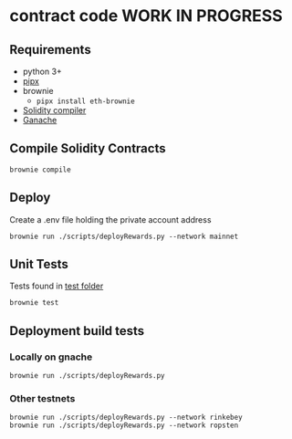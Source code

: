 # contract code WORK IN PROGRESS

## Requirements

- python 3+
- [pipx](https://pypa.github.io/pipx/installation/)
- brownie
  - `pipx install eth-brownie`
- [Solidity compiler](https://docs.soliditylang.org/en/v0.8.11/installing-solidity.html)
- [Ganache](https://trufflesuite.com/ganache/)

## Compile Solidity Contracts

`brownie compile`

## Deploy

Create a .env file holding the private account address  
  
`brownie run ./scripts/deployRewards.py --network mainnet`


## Unit Tests

Tests found in [test folder](./tests)  
  
`brownie test`

## Deployment build tests

### Locally on gnache

`brownie run ./scripts/deployRewards.py`

### Other testnets

`brownie run ./scripts/deployRewards.py --network rinkebey`  
`brownie run ./scripts/deployRewards.py --network ropsten`
